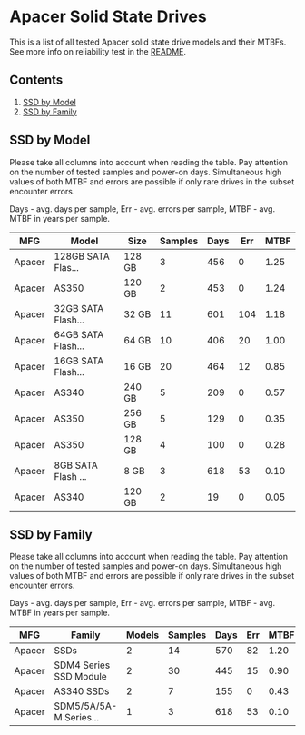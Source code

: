 Apacer Solid State Drives
=========================

This is a list of all tested Apacer solid state drive models and their MTBFs. See
more info on reliability test in the [README](https://github.com/bsdhw/SMART).

Contents
--------

1. [ SSD by Model  ](#ssd-by-model)
2. [ SSD by Family ](#ssd-by-family)

SSD by Model
------------

Please take all columns into account when reading the table. Pay attention on the
number of tested samples and power-on days. Simultaneous high values of both MTBF
and errors are possible if only rare drives in the subset encounter errors.

Days - avg. days per sample,
Err  - avg. errors per sample,
MTBF - avg. MTBF in years per sample.

| MFG       | Model              | Size   | Samples | Days  | Err   | MTBF |
|-----------|--------------------|--------|---------|-------|-------|------|
| Apacer    | 128GB SATA Flas... | 128 GB | 3       | 456   | 0     | 1.25   |
| Apacer    | AS350              | 120 GB | 2       | 453   | 0     | 1.24   |
| Apacer    | 32GB SATA Flash... | 32 GB  | 11      | 601   | 104   | 1.18   |
| Apacer    | 64GB SATA Flash... | 64 GB  | 10      | 406   | 20    | 1.00   |
| Apacer    | 16GB SATA Flash... | 16 GB  | 20      | 464   | 12    | 0.85   |
| Apacer    | AS340              | 240 GB | 5       | 209   | 0     | 0.57   |
| Apacer    | AS350              | 256 GB | 5       | 129   | 0     | 0.35   |
| Apacer    | AS350              | 128 GB | 4       | 100   | 0     | 0.28   |
| Apacer    | 8GB SATA Flash ... | 8 GB   | 3       | 618   | 53    | 0.10   |
| Apacer    | AS340              | 120 GB | 2       | 19    | 0     | 0.05   |

SSD by Family
-------------

Please take all columns into account when reading the table. Pay attention on the
number of tested samples and power-on days. Simultaneous high values of both MTBF
and errors are possible if only rare drives in the subset encounter errors.

Days - avg. days per sample,
Err  - avg. errors per sample,
MTBF - avg. MTBF in years per sample.

| MFG       | Family                 | Models | Samples | Days  | Err   | MTBF |
|-----------|------------------------|--------|---------|-------|-------|------|
| Apacer    | SSDs                   | 2      | 14      | 570   | 82    | 1.20   |
| Apacer    | SDM4 Series SSD Module | 2      | 30      | 445   | 15    | 0.90   |
| Apacer    | AS340 SSDs             | 2      | 7       | 155   | 0     | 0.43   |
| Apacer    | SDM5/5A/5A-M Series... | 1      | 3       | 618   | 53    | 0.10   |

